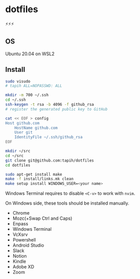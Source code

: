 # dotfiles

⚡⚡⚡

## OS

Ubuntu 20.04 on WSL2

## Install

```bash
sudo visudo
# tapih ALL=NOPASSWD: ALL

mkdir -m 700 ~/.ssh
cd ~/.ssh
ssh-keygen -t rsa -b 4096 -f github_rsa
# register the generated public key to GitHub

cat << EOF > config
Host github.com
    HostName github.com
    User git
    IdentityFile ~/.ssh/github_rsa
EOF

mkdir ~/src
cd ~/src
git clone git@github.com:tapih/dotfiles
cd dotfiles

sudo apt-get install make
make -f install/links.mk clean
make setup install WINDOWS_USER=<your name>
```

Windows Terminal requires to disable `<C-v>` to work with `nvim`.

On Windows side, these tools should be installed manually.

- Chrome
- Mozc(+Swap Ctrl and Caps)
- Enpass
- Windows Terminal
- VcXsrv
- Powershell
- Android Studio
- Slack
- Notion
- Kindle
- Adobe XD
- Zoom
